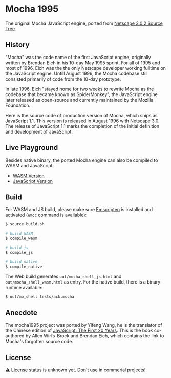 # Mocha 1995
The original Mocha JavaScript engine, ported from [Netscape 3.0.2 Source Tree](https://archive.org/details/netscape-communicator-3-0-2-source).

## History
"Mocha" was the code name of the first JavaScript engine, originally written by Brendan Eich in his 10-day May 1995 sprint. For all of 1995 and most of 1996, Eich was the the only Netscape developer working fulltime on the JavaScript engine. Untill August 1996, the Mocha codebase still consisted primarily of code from the 10-day prototype.

In late 1996, Eich "stayed home for two weeks to rewrite Mocha as the codebase that became known as SpiderMonkey", the JavaScript engine later released as open-source and currently maintained by the Mozilla Foundation.

Here is the source code of production version of Mocha, which ships as JavaScript 1.1. This version is released in August 1996 with Netscape 3.0. The release of JavaScript 1.1 marks the completion of the initial definition and development of JavaScript.

## Live Playground
Besides native binary, the ported Mocha engine can also be compiled to WASM and JavaScript:

* [WASM Version](https://doodlewind.github.io/mocha1995/index.html)
* [JavaScript Version](https://doodlewind.github.io/mocha1995/index.html#js)

## Build
For WASM and JS build, please make sure [Emscripten](https://emscripten.org/docs/getting_started/downloads.html) is installed and activated (`emcc` command is available):

``` sh
$ source build.sh

# build WASM
$ compile_wasm

# build js
$ compile_js

# build native
$ compile_native
```

The Web build generates `out/mocha_shell_js.html` and `out/mocha_shell_wasm.html` as entry. For the native build, there is a binary runtime available:

``` sh
$ out/mo_shell tests/ack.mocha
```

## Anecdote
The mocha1995 project was ported by Yifeng Wang, he is the translator of the Chinese edition of [JavaScript: The First 20 Years](https://cn.history.js.org/). This is the book co-authored by Allen Wirfs-Brock and Brendan Eich, which contains the link to Mocha's forgotten source code.

## License
⚠️ License status is unknown yet. Don't use in commerial projects!
